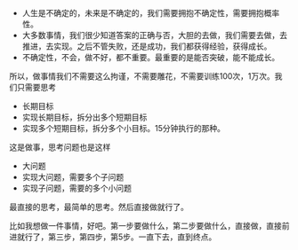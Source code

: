 - 人生是不确定的，未来是不确定的，我们需要拥抱不确定性，需要拥抱概率性。
- 大多数事情，我们很少知道答案的正确与否，大胆的去做，我们需要去做，去推进，去实现。之后不管失败，还是成功，我们都获得经验，获得成长。
- 不确定性，不会，做不好，都不重要。最重要的是能否突破，能不能成长。


所以，做事情我们不需要这么拘谨，不需要雕花，不需要训练100次，1万次。我们只需要思考
- 长期目标
- 实现长期目标，拆分出多个短期目标
- 实现多个短期目标，拆分多个小目标。15分钟执行的那种。

这是做事，思考问题也是这样
- 大问题
- 实现大问题，需要多个子问题
- 实现子问题，需要的多个小问题


最直接的思考，最简单的思考。然后直接做就行了。

比如我想做一件事情，好吧。第一步要做什么，第二步要做什么，直接做，直接前进就行了，第三步，第四步，第5步。一直下去，直到终点。